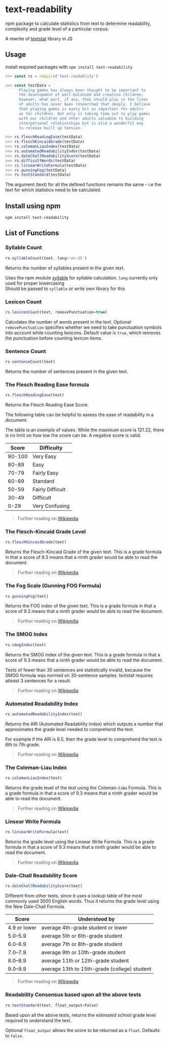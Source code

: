 # text-readability 
npm package to calculate statistics from text to determine readability, complexity and grade level of a particular corpus.

A rewrite of [textstat](https://github.com/shivam5992/textstat) library in JS

## Usage

install required packages with `npm install text-readability`

```javascript
>>> const rs = require('text-readablity')

>>> const testData = `
      Playing games has always been thought to be important to 
      the development of well-balanced and creative children; 
      however, what part, if any, they should play in the lives 
      of adults has never been researched that deeply. I believe 
      that playing games is every bit as important for adults 
      as for children. Not only is taking time out to play games 
      with our children and other adults valuable to building 
      interpersonal relationships but is also a wonderful way 
      to release built up tension. `

>>> rs.fleschReadingEase(testData)
>>> rs.fleschKincaidGrade(testData)
>>> rs.colemanLiauIndex(testData)
>>> rs.automatedReadabilityIndex(testData)
>>> rs.daleChallReadabilityScore(testData)
>>> rs.difficultWords(testData)
>>> rs.linsearWriteFormula(testData)
>>> rs.gunningFog(testData)
>>> rs.textStandard(testData)
```

The argument (text) for all the defined functions remains the same -
i.e the text for which statistics need to be calculated.

## Install using npm

```shell
npm install text-readability
```

## List of Functions

### Syllable Count

```javascript
rs.syllableCount(text, lang='en-US')
```

Returns the number of syllables present in the given text.

Uses the npm module [syllable](https://github.com/words/syllable)
for syllable calculation. `lang` currently only used for proper lowercasing  
Should be passed to `syllable` or write own library for this

### Lexicon Count

```javascript
rs.lexiconCount(text, removePunctuation=true)
```

Calculates the number of words present in the text.
Optional `removePunctuation` specifies whether we need to take
punctuation symbols into account while counting lexicons.
Default value is `true`, which removes the punctuation
before counting lexicon items.

### Sentence Count

```javascript
rs.sentenceCount(text)
```

Returns the number of sentences present in the given text.


### The Flesch Reading Ease formula

```javascript
rs.fleschReadingEase(text)
```

Returns the Flesch Reading Ease Score.

The following table can be helpful to assess the ease of
readability in a document.

The table is an _example_ of values. While the
maximum score is 121.22, there is no limit on how low
the score can be. A negative score is valid.

| Score |    Difficulty     |
|-------|-------------------|
|90-100 | Very Easy         |
| 80-89 | Easy              |
| 70-79 | Fairly Easy       |
| 60-69 | Standard          |
| 50-59 | Fairly Difficult  |
| 30-49 | Difficult         |
| 0-29  | Very Confusing    |

> Further reading on
[Wikipedia](https://en.wikipedia.org/wiki/Flesch%E2%80%93Kincaid_readability_tests#Flesch_reading_ease)

### The Flesch-Kincaid Grade Level

```javascript
rs.fleschKincaidGrade(text)
```

Returns the Flesch-Kincaid Grade of the given text. This is a grade
formula in that a score of 9.3 means that a ninth grader would be able to
read the document.

> Further reading on
[Wikipedia](https://en.wikipedia.org/wiki/Flesch%E2%80%93Kincaid_readability_tests#Flesch%E2%80%93Kincaid_grade_level)

### The Fog Scale (Gunning FOG Formula)

```javascript
rs.gunningFog(text)
```

Returns the FOG index of the given text. This is a grade formula in that
a score of 9.3 means that a ninth grader would be able to read the document.

> Further reading on
[Wikipedia](https://en.wikipedia.org/wiki/Gunning_fog_index)

### The SMOG Index

```javascript
rs.smogIndex(text)
```

Returns the SMOG index of the given text. This is a grade formula in that
a score of 9.3 means that a ninth grader would be able to read the document.

Texts of fewer than 30 sentences are statistically invalid, because
the SMOG formula was normed on 30-sentence samples. textstat requires atleast
3 sentences for a result.

> Further reading on
[Wikipedia](https://en.wikipedia.org/wiki/SMOG)

### Automated Readability Index

```javascript
rs.automatedReadabilityIndex(text)
```

Returns the ARI (Automated Readability Index) which outputs
a number that approximates the grade level needed to
comprehend the text.

For example if the ARI is 6.5, then the grade level to comprehend
the text is 6th to 7th grade.

> Further reading on
[Wikipedia](https://en.wikipedia.org/wiki/Automated_readability_index)

### The Coleman-Liau Index

```javascript
rs.colemanLiauIndex(text)
```

Returns the grade level of the text using the Coleman-Liau Formula. This is
a grade formula in that a score of 9.3 means that a ninth grader would be
able to read the document.

> Further reading on
[Wikipedia](https://en.wikipedia.org/wiki/Coleman%E2%80%93Liau_index)

### Linsear Write Formula

```javascript
rs.linsearWriteFormula(text)
```

Returns the grade level using the Linsear Write Formula. This is
a grade formula in that a score of 9.3 means that a ninth grader would be
able to read the document.

> Further reading on
[Wikipedia](https://en.wikipedia.org/wiki/Linsear_Write)

### Dale-Chall Readability Score

```javascript
rs.daleChallReadabilityScore(text)
```

Different from other tests, since it uses a lookup table
of the most commonly used 3000 English words. Thus it returns
the grade level using the New Dale-Chall Formula.

| Score       |  Understood by                                |
|-------------|-----------------------------------------------|
|4.9 or lower | average 4th-grade student or lower            |
|  5.0–5.9    | average 5th or 6th-grade student              |
|  6.0–6.9    | average 7th or 8th-grade student              |
|  7.0–7.9    | average 9th or 10th-grade student             |
|  8.0–8.9    | average 11th or 12th-grade student            |
|  9.0–9.9    | average 13th to 15th-grade (college) student  |

> Further reading on
[Wikipedia](https://en.wikipedia.org/wiki/Dale%E2%80%93Chall_readability_formula)

### Readability Consensus based upon all the above tests

```javascript
rs.textStandard(text, float_output=False)
```

Based upon all the above tests, returns the estimated school
grade level required to understand the text.

Optional `float_output` allows the score to be returned as a
`float`. Defaults to `false`.

